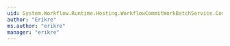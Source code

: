 ```yaml
---
uid: System.Workflow.Runtime.Hosting.WorkflowCommitWorkBatchService.CommitWorkBatchCallback
author: "Erikre"
ms.author: "erikre"
manager: "erikre"
---
```

